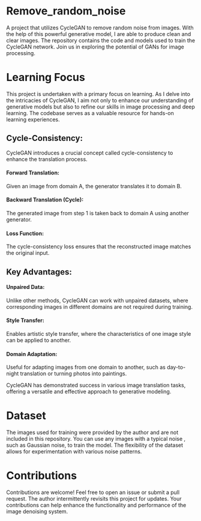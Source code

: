 # Remove_random_noise

A project that utilizes CycleGAN to remove random noise from images. 
With the help of this powerful generative model, I are able to produce clean 
and clear images. The repository contains the code and models used to train the 
CycleGAN network. Join us in exploring the potential of GANs for image processing.

# Learning Focus

This project is undertaken with a primary focus on learning. As I delve 
into the intricacies of CycleGAN, 
I aim not only to enhance our understanding of generative models 
but also to refine our skills in image processing and deep learning. 
The codebase serves as a valuable resource for hands-on learning experiences.

## Cycle-Consistency:

CycleGAN introduces a crucial concept called cycle-consistency to enhance the translation process.

#### Forward Translation:
Given an image from domain A, the generator translates it to domain B.

#### Backward Translation (Cycle):
The generated image from step 1 is taken back to domain A using another generator.

#### Loss Function:
The cycle-consistency loss ensures that the reconstructed image matches the original input.

## Key Advantages:

#### Unpaired Data:
Unlike other methods, CycleGAN can work with unpaired datasets, where corresponding images in different domains are not required during training.

#### Style Transfer:
Enables artistic style transfer, where the characteristics of one image style can be applied to another.

#### Domain Adaptation:
Useful for adapting images from one domain to another, such as day-to-night translation or turning photos into paintings.

CycleGAN has demonstrated success in various image translation tasks, offering a versatile and effective approach to generative modeling.

# Dataset

The images used for training were provided by the author and are not
included in this repository. You can use any images with a typical noise
, such as Gaussian noise, to train the model. The flexibility 
of the dataset allows for experimentation with various noise patterns.
# Contributions

Contributions are welcome! Feel free to open an issue or submit a pull
request. The author intermittently revisits this project for updates. 
Your contributions can help enhance the functionality and performance of 
the image denoising system.
